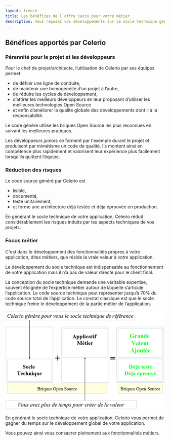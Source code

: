 ```yaml
---
layout: french
title: Les bénéfices de l'offre jaxio pour votre métier
description: Vous reposez vos développements sur le socle technique généré par Celerio pour vous focaliser sur les aspects métiers 
---
```


## Bénéfices apportés par Celerio

### Pérennité pour le projet et les développeurs
Pour le chef de projet/architecte, l’utilisation de Celerio par ses équipes permet

* de définir une ligne de conduite,
* de maintenir une homogénéité d’un projet à l’autre, 
* de réduire les cycles de développement,
* d’attirer les meilleurs développeurs en leur proposant d’utiliser les meilleures technologies Open Source 
* et enfin d’améliorer la qualité globale des développements dont il a la responsabilité.

Le code généré utilise les briques Open Source les plus reconnues en suivant les meilleures pratiques.

Les développeurs juniors se forment par l'exemple durant le projet et produisent par mimétisme un code de qualité. 
Ils montent ainsi en compétence plus rapidement et valorisent leur expérience plus facilement lorsqu’ils quittent l’équipe.

### Réduction des risques

Le code source généré par Celerio est 

* lisible,
* documenté,
* testé unitairement,
* et forme une architecture déjà testée et déjà éprouvée en production.

En générant le socle technique de votre application, Celerio réduit considérablement les risques induits par les aspects techniques de vos projets.

### Focus métier

C'est dans le développement des fonctionnalités propres à votre application, dites métiers, que réside la vraie valeur à votre application.

Le développement du socle technique est indispensable au fonctionnement de votre application mais il n’a pas de valeur directe pour le client final.

La conception du socle technique demande une véritable expertise, souvent éloignée de l’expertise métier autour de laquelle s’articule l’application.
Le code source technique peut représenter jusqu’à 70% du code source total de l’application. 
Le constat classique est que le socle technique freine le développement de la partie métier  de l’application.

<img src="/images/celerio/celerio-roi.png" alt="Le ROI de Celerio très rapide"/>


En générant le socle technique de votre application, Celerio vous permet de gagner du temps sur le développement global de votre application.

Vous pouvez ainsi vous consacrer pleinement aux fonctionnalités métiers.
